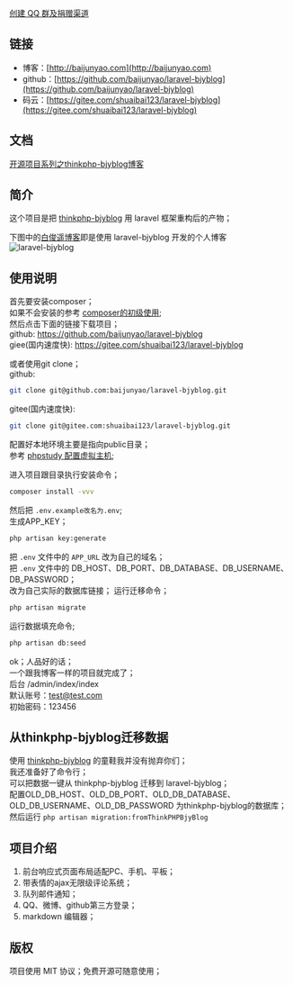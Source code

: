 [创建 QQ 群及捐赠渠道](https://baijunyao.com/article/124)  

## 链接
- 博客：[http://baijunyao.com](http://baijunyao.com)   
- github：[https://github.com/baijunyao/laravel-bjyblog](https://github.com/baijunyao/laravel-bjyblog)   
- 码云：[https://gitee.com/shuaibai123/laravel-bjyblog](https://gitee.com/shuaibai123/laravel-bjyblog)    
## 文档
[开源项目系列之thinkphp-bjyblog博客](https://baijunyao.com/article/129)  
## 简介
这个项目是把 [thinkphp-bjyblog](https://github.com/baijunyao/thinkphp-bjyblog) 用 laravel 框架重构后的产物；  

下图中的[白俊遥博客](https://baijunyao.com)即是使用 laravel-bjyblog 开发的个人博客
![laravel-bjyblog](https://baijunyao.com/uploads/article/20171210/5a2d533982e36.jpg)  

## 使用说明
首先要安装composer；  
如果不会安装的参考 [composer的初级使用](https://baijunyao.com/article/113);  
然后点击下面的链接下载项目；  
github:  https://github.com/baijunyao/laravel-bjyblog  
giee(国内速度快): https://gitee.com/shuaibai123/laravel-bjyblog   

或者使用git clone；  
github:
```bash
git clone git@github.com:baijunyao/laravel-bjyblog.git
```
gitee(国内速度快):   
```bash
git clone git@gitee.com:shuaibai123/laravel-bjyblog.git
```

配置好本地环境主要是指向public目录；  
参考 [phpstudy 配置虚拟主机](https://baijunyao.com/article/114);  

进入项目跟目录执行安装命令； 
```bash
composer install -vvv
```
然后把 `.env.example改名为.env`;  
生成APP_KEY；
```bash
php artisan key:generate
```
把 `.env` 文件中的 `APP_URL` 改为自己的域名；  
把 `.env` 文件中的 DB_HOST、DB_PORT、DB_DATABASE、DB_USERNAME、DB_PASSWORD；  
改为自己实际的数据库链接；
运行迁移命令；
```bash
php artisan migrate
```
运行数据填充命令;
```bash
php artisan db:seed
```
ok；人品好的话；  
一个跟我博客一样的项目就完成了；  
后台 /admin/index/index  
默认账号：test@test.com   
初始密码：123456   

## 从thinkphp-bjyblog迁移数据
使用 [thinkphp-bjyblog](https://github.com/baijunyao/thinkphp-bjyblog)  的童鞋我并没有抛弃你们；  
我还准备好了命令行；  
可以把数据一键从 thinkphp-bjyblog 迁移到 laravel-bjyblog；  
配置OLD_DB_HOST、OLD_DB_PORT、OLD_DB_DATABASE、OLD_DB_USERNAME、OLD_DB_PASSWORD 为thinkphp-bjyblog的数据库；  
然后运行 `php artisan migration:fromThinkPHPBjyBlog`

## 项目介绍
1. 前台响应式页面布局适配PC、手机、平板；
2. 带表情的ajax无限级评论系统；
3. 队列邮件通知；
4. QQ、微博、github第三方登录；
5. markdown 编辑器；

## 版权
项目使用 MIT 协议；免费开源可随意使用；